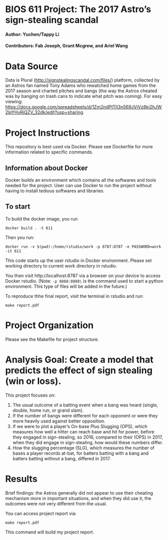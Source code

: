BIOS 611 Project:  The 2017 Astro’s sign-stealing scandal 
======================================================
#### Author: Yuchen/Tappy Li 
#### Contributors: Fab Joseph, Grant Mcgrew, and Ariel Wang

Data Source
===========
Data is Plural (http://signstealingscandal.com/files/) platform, collected by an Astros fan named Tony Adams who rewatched home games from the 2017 season and charted pitches and bangs (the way the Astros cheated was by banging on trash cans to indicate what pitch was coming). 
For easy viewing: https://docs.google.com/spreadsheets/d/1Zm2ndPtTIl3n569JViVz8ki2hJW2lpYHvRjQZV_32dk/edit?usp=sharing. 

Project Instructions
====================

This repository is best used via Docker. 
Please see Dockerfile for more information related to specific commands.

Information about Docker
------------------------

Docker builds an environment which
contains all the softwares and tools needed for the project. 
User can use Docker to run the project without having to install tedious softwares and libraries.

To start
------------------

To build the docker image, you run

```
docker build . -t 611
```

Then you run:

```
docker run -v $(pwd):/home/rstudio/work -p 8787:8787 -e PASSWORD=work -it 611
```

This code starts up the user rstudio in Docker environment. Please set working directory to current work directory in rstudio. 

You then visit http://localhost:8787 via a browser on your device to
access Docker rstudio. (Note: `-p 8888:8888\` is the command used to start a python environment. 
This type of files will be added in the future.)

To reproduce thhe final report, visit the terminal in rstudio and run:

```
make report.pdf
```

Project Organization
====================

Please see the Makefile for project structure.


Analysis Goal:  Create a model that predicts the effect of sign stealing (win or loss).
===============
This project focuses on:
1. The usual outcome of a batting event when a bang was heard (single, double, home run, or grand slam).
2. If the number of bangs were different for each opponent or were they more heavily used against better opposition.
3. If we were to plot a player’s On-base Plus Slugging (OPS), which measures how well a hitter can reach base and hit for power, before they engaged in sign-stealing, so 2016, compared to their (OPS) in 2017, when they did engage in sign-stealing, how would these numbers differ.
4. How the slugging percentage (SLG), which measures the number of bases a player records at-bat, for batters batting with a bang and batters batting without a bang, differed in 2017.

Results
=======
Brief findings: the Astros generally did not appear to use their cheating mechanism more in important situations, and when they did use it, the outcomes were not very different from the usual.

You can access project report via:

```
make report.pdf
```
This command will build my project report.





